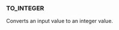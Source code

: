 <!--
This is generated by ESQL's AbstractFunctionTestCase. Do no edit it. See ../README.md for how to regenerate it.
-->

### TO_INTEGER
Converts an input value to an integer value.

